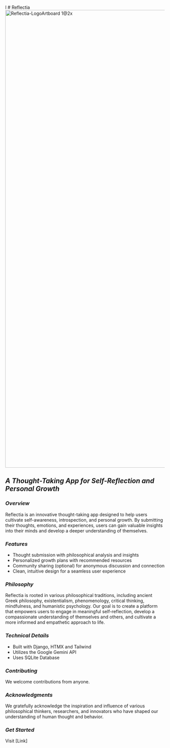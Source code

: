 l # Reflectia
<img width="1440" alt="Reflectia-LogoArtboard 1@2x" src="https://github.com/MarcelNazare/Reflectia/assets/40214549/dae913d9-fe42-43e2-ad7f-586071d38094">



## *A Thought-Taking App for Self-Reflection and Personal Growth*

### *Overview*

Reflectia is an innovative thought-taking app designed to help users cultivate self-awareness, introspection, and personal growth. By submitting their thoughts, emotions, and experiences, users can gain valuable insights into their minds and develop a deeper understanding of themselves.

### *Features*

- Thought submission with philosophical analysis and insights
- Personalized growth plans with recommended resources
- Community sharing (optional) for anonymous discussion and connection
- Clean, intuitive design for a seamless user experience

### *Philosophy*

Reflectia is rooted in various philosophical traditions, including ancient Greek philosophy, existentialism, phenomenology, critical thinking, mindfulness, and humanistic psychology. Our goal is to create a platform that empowers users to engage in meaningful self-reflection, develop a compassionate understanding of themselves and others, and cultivate a more informed and empathetic approach to life.

### *Technical Details*

- Built with Django, HTMX and Tailwind
- Utilizes the Google Gemini API 
- Uses SQLite Database


### *Contributing*

We welcome contributions from anyone.


### *Acknowledgments*

We gratefully acknowledge the inspiration and influence of various philosophical thinkers, researchers, and innovators who have shaped our understanding of human thought and behavior.

### *Get Started*

Visit [Link]

